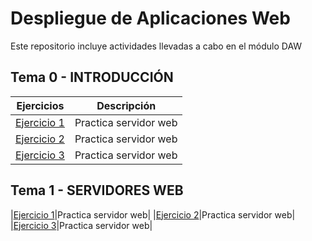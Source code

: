 # Despliegue de Aplicaciones Web
Este repositorio incluye actividades llevadas a cabo en el módulo DAW

## Tema 0 - INTRODUCCIÓN

|Ejercicios|Descripción|
|----------|-----------|
|[Ejercicio 1](Ejercicio1.md)|Practica servidor web|
|[Ejercicio 2](Ejercicio2.md)|Practica servidor web|
|[Ejercicio 3](Ejercicio3.md)|Practica servidor web|


## Tema 1 - SERVIDORES WEB
|[Ejercicio 1](Ejercicio1.md)|Practica servidor web|
|[Ejercicio 2](Ejercicio2.md)|Practica servidor web|
|[Ejercicio 3](Ejercicio3.md)|Practica servidor web|

